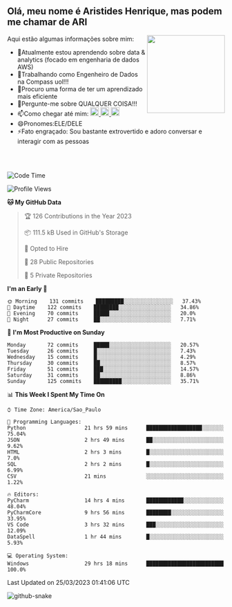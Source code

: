 ## Olá, meu nome é Aristides Henrique, mas podem me chamar de ARI

<div >
Aqui estão algumas informações sobre mim:<img align="right" height="180em" src="https://user-images.githubusercontent.com/97318481/177042589-45d62122-82a9-4a32-b3a7-87b322825b2f.png">
</div>

- 🌱Atualmente estou aprendendo sobre data & analytics (focado em engenharia de dados AWS)
- 👯Trabalhando como Engenheiro de Dados na Compass uol!!!
- 🤔Procuro uma forma de ter um aprendizado mais eficiente
- 💬Pergunte-me sobre QUALQUER COISA!!!
- 📫Como chegar até mim:
  <a href="https://www.instagram.com/aryhenry/" target="_blank">
  <img src="https://img.shields.io/badge/-Instagram-%23E4405F?style=for-the-badge&logo=instagram&logoColor=black" height="20px">
  </a>
  <a href="https://www.linkedin.com/in/aristides-henrique/" target="_blank">
  <img src="https://img.shields.io/badge/-LinkedIn-%230077B5?style=for-the-badge&logo=linkedin&logoColor=black" height="20px">
  </a> 
  <a href="mailto:arihenriqueuna@gmail.com">
  <img src="https://img.shields.io/badge/-Gmail-%23333?style=for-the-badge&logo=gmail&logoColor=white" height="20px">
  </a>
- 😄Pronomes:ELE/DELE
- ⚡Fato engraçado: Sou bastante extrovertido e adoro conversar e interagir com as pessoas
<br/>
<br/>


<!--START_SECTION:waka-->
![Code Time](http://img.shields.io/badge/Code%20Time-513%20hrs%2011%20mins-blue)

![Profile Views](http://img.shields.io/badge/Profile%20Views-512-blue)

**🐱 My GitHub Data** 

> 🏆 126 Contributions in the Year 2023
 > 
> 📦 111.5 kB Used in GitHub's Storage 
 > 
> 💼 Opted to Hire
 > 
> 📜 28 Public Repositories 
 > 
> 🔑 5 Private Repositories  
 > 
**I'm an Early 🐤** 

```text
🌞 Morning    131 commits    █████████░░░░░░░░░░░░░░░░   37.43% 
🌇 Daytime    122 commits    ████████░░░░░░░░░░░░░░░░░   34.86% 
🌃 Evening    70 commits     █████░░░░░░░░░░░░░░░░░░░░   20.0% 
🌙 Night      27 commits     ██░░░░░░░░░░░░░░░░░░░░░░░   7.71%

```
📅 **I'm Most Productive on Sunday** 

```text
Monday       72 commits     █████░░░░░░░░░░░░░░░░░░░░   20.57% 
Tuesday      26 commits     █░░░░░░░░░░░░░░░░░░░░░░░░   7.43% 
Wednesday    15 commits     █░░░░░░░░░░░░░░░░░░░░░░░░   4.29% 
Thursday     30 commits     ██░░░░░░░░░░░░░░░░░░░░░░░   8.57% 
Friday       51 commits     ███░░░░░░░░░░░░░░░░░░░░░░   14.57% 
Saturday     31 commits     ██░░░░░░░░░░░░░░░░░░░░░░░   8.86% 
Sunday       125 commits    █████████░░░░░░░░░░░░░░░░   35.71%

```


📊 **This Week I Spent My Time On** 

```text
⌚︎ Time Zone: America/Sao_Paulo

💬 Programming Languages: 
Python                   21 hrs 59 mins      ██████████████████░░░░░░░   75.04% 
JSON                     2 hrs 49 mins       ██░░░░░░░░░░░░░░░░░░░░░░░   9.62% 
HTML                     2 hrs 3 mins        █░░░░░░░░░░░░░░░░░░░░░░░░   7.0% 
SQL                      2 hrs 2 mins        █░░░░░░░░░░░░░░░░░░░░░░░░   6.99% 
CSV                      21 mins             ░░░░░░░░░░░░░░░░░░░░░░░░░   1.22%

🔥 Editors: 
PyCharm                  14 hrs 4 mins       ████████████░░░░░░░░░░░░░   48.04% 
PyCharmCore              9 hrs 56 mins       ████████░░░░░░░░░░░░░░░░░   33.95% 
VS Code                  3 hrs 32 mins       ███░░░░░░░░░░░░░░░░░░░░░░   12.09% 
DataSpell                1 hr 44 mins        █░░░░░░░░░░░░░░░░░░░░░░░░   5.93%

💻 Operating System: 
Windows                  29 hrs 18 mins      █████████████████████████   100.0%

```


 Last Updated on 25/03/2023 01:41:06 UTC
<!--END_SECTION:waka-->

<img alt="github-snake" src="https://github.com/AriHenrique/AriHenrique/blob/output/github-contribution-grid-snake-dark.svg" />

